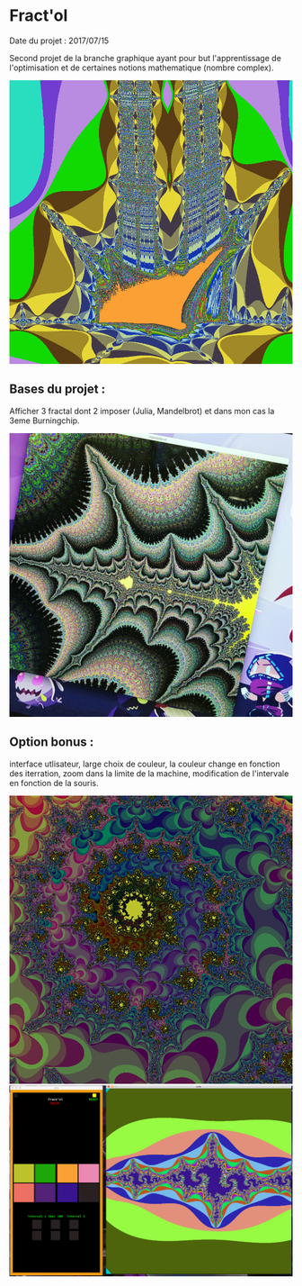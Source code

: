 # Fract'ol

Date du projet : 2017/07/15

Second projet de la branche graphique ayant pour but l'apprentissage de l'optimisation et de certaines notions mathematique (nombre complex).

![](bur.png)

## Bases du projet :
Afficher 3 fractal dont 2 imposer (Julia, Mandelbrot) et dans mon cas la 3eme Burningchip.

![](mandel.jpg)

## Option bonus :
interface utlisateur, large choix de couleur, la couleur change en fonction des iterration, 
zoom dans la limite de la machine, modification de l'intervale en fonction de la souris.

![](julia.png) ![](inter.png)
